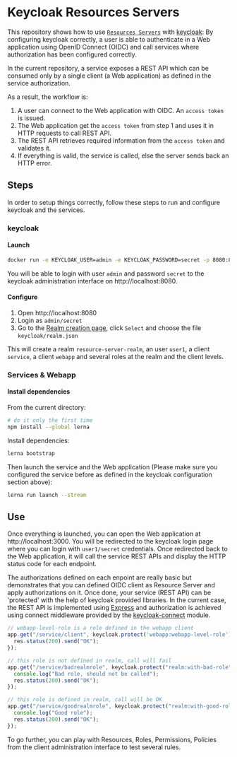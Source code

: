 # Keycloak Resources Servers

This repository shows how to use [`Resources Servers`](https://www.keycloak.org/docs/4.8/authorization_services/) with [keycloak](https://keycloak.org): By configuring keycloak correctly, a user is able to authenticate in a Web application using OpenID Connect (OIDC) and call services where authorization has been configured correctly.

In the current repository, a service exposes a REST API which can be consumed only by a single client (a Web application) as defined in the service authorization.

As a result, the workflow is:

1. A user can connect to the Web application with OIDC. An `access token` is issued.
2. The Web application get the `access token` from step 1 and uses it in HTTP requests to call REST API.
3. The REST API retrieves required information from the `access token` and validates it.
4. If everything is valid, the service is called, else the server sends back an HTTP error.

## Steps

In order to setup things correctly, follow these steps to run and configure keycloak and the services.

### keycloak

#### Launch

``` sh
docker run -e KEYCLOAK_USER=admin -e KEYCLOAK_PASSWORD=secret -p 8080:8080 jboss/keycloak
```

You will be able to login with user `admin` and password `secret` to the keycloak administration interface on http://localhost:8080.

#### Configure

1. Open http://localhost:8080
2. Login as `admin/secret`
3. Go to the [Realm creation page](http://localhost:8080/auth/admin/master/console/#/create/realm), click `Select` and choose the file `keycloak/realm.json`

This will create a realm `resource-server-realm`, an user `user1`, a client `service`, a client `webapp` and several roles at the realm and the client levels.

### Services & Webapp

#### Install dependencies

From the current directory:

```sh
# do it only the first time
npm install --global lerna
```

Install dependencies:

```sh
lerna bootstrap
```

Then launch the service and the Web application (Please make sure you configured the service before as defined in the keycloak configuration section above):

```sh
lerna run launch --stream
```

## Use

Once everything is launched, you can open the Web application at http://localhost:3000. You will be redirected to the keycloak login page where you can login with `user1/secret` credentials. Once redirected back to the Web application, it will call the service REST APIs and display the HTTP status code for each endpoint.

The authorizations defined on each enpoint are really basic but demonstrates that you can defined OIDC client as Resource Server and apply authorizations on it. Once done, your service (REST API) can be 'protected' with the help of keycloak provided libraries. In the current case, the REST API is implemented using [Express](https://expressjs.com/) and authorization is achieved using connect middleware provided by the [keycloak-connect](https://www.npmjs.com/package/keycloak-connect) module.

```js
// webapp-level-role is a role defined in the webapp client
app.get("/service/client", keycloak.protect('webapp:webapp-level-role'), (req, res) => {
  res.status(200).send("OK");
});

// this role is not defined in realm, call will fail
app.get("/service/badrealmrole", keycloak.protect("realm:with-bad-role"), (req, res) => {
  console.log("Bad role, should not be called");
  res.status(200).send("OK");
});

// this role is defined in realm, call will be OK
app.get("/service/goodrealmrole", keycloak.protect("realm:with-good-role"), (req, res) => {
  console.log("Good role");
  res.status(200).send("OK");
});
```

To go further, you can play with Resources, Roles, Permissions, Policies from the client administration interface to test several rules.

